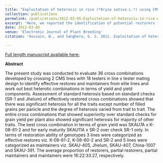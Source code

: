 ```yaml
---
title: "Exploitation of heterosis in rice (*Oryza sativa L.*) using CMS system under temperate conditions."
collection: publications
permalink: /publications/2012-03-05-Exploitation-of-heterosis-in-rice-using-CMS-system-under-temperate-conditions
excerpt: 'Here, we reported the identification of potential restorers for the newly developed CMS lines SKAU7A and SKAU11A under temperate conditions.'
date: 2012-03-05 
venue: 'Electronic Journal of Plant Breeding'
citation: 'Hussain, W., and Sanghera, G. S. 2012. Exploitation of heterosis in rice using CMS system under temperate conditions. <i>Electronic Journal of Plant Breeding<\i>. 3(1):695-700.'

---
```


<a href='https://core.ac.uk/download/pdf/25757766.pdf'>Full length manuscript available here:</a>

**Abstract**


The present study was conducted to evaluate 36 cross combinations developed by crossing 2 CMS lines with 18 testers in line x tester mating design to identify effective restores and maintainers from elite lines and work out best heterotic combinations in terms of yield and yield components. Assessment of standard heterosis based on standard checks (SR-1 and Jhelum) of effectively restored cross combinations showed that there was significant heterosis for all the traits except number of filled grains per panicle and the degree of heterosis varied from trait to trait. The entire cross combinations that showed superiority over standard checks for grain yield per plant also showed significant heterosis for majority of other traits. The best cross combination in terms of grain yield was SKAU7A x K-08-61-2 and for early maturity SKAU11A x SR-2 over check SR-1 only. In terms of restoration ability of genotypes 3 lines were categorized as effective restores viz. K-08-61-2, K-08-60-2 and SR-2 and 5 lines were categorized as maintainers viz. SKAU-405, Jhelum, SKAU-407, China-1007 and SKAU-391. The average proportion of restorers, partial restorers, partial maintainers and maintainers were 16:22:33:27, respectively.


